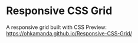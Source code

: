 # Responsive CSS Grid
 A responsive grid built with CSS
Preview: https://ohkamanda.github.io/Responsive-CSS-Grid/